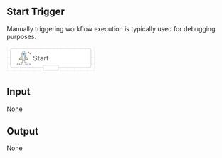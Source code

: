 ## Start Trigger

Manually triggering workflow execution is typically used for debugging purposes.

<img src="./img/trigger_start_menu.png" alt="image-20241007150251436" style="zoom:50%;" />

## Input

None



## Output

None

